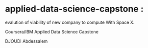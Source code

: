 # applied-data-science-capstone :
evalution of viability of new company to compute With Space X.

Coursera/IBM Applied Data Science Capstone

DJOUDI Abdessalem
